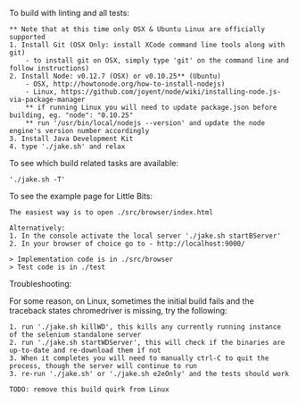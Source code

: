 To build with linting and all tests:
    
    ** Note that at this time only OSX & Ubuntu Linux are officially supported
    1. Install Git (OSX Only: install XCode command line tools along with git)
        - to install git on OSX, simply type 'git' on the command line and follow instructions)
    2. Install Node: v0.12.7 (OSX) or v0.10.25** (Ubuntu) 
        - OSX, http://howtonode.org/how-to-install-nodejs)
        - Linux, https://github.com/joyent/node/wiki/installing-node.js-via-package-manager
        ** if running Linux you will need to update package.json before building, eg. "node": "0.10.25"
        ** run '/usr/bin/local/nodejs --version' and update the node engine's version number accordingly
    3. Install Java Development Kit
    4. type './jake.sh' and relax 
    
To see which build related tasks are available:
 
    './jake.sh -T'

To see the example page for Little Bits:

    The easiest way is to open ./src/browser/index.html 

    Alternatively:
    1. In the console activate the local server './jake.sh startBServer'
    2. In your browser of choice go to - http://localhost:9000/

    > Implementation code is in ./src/browser
    > Test code is in ./test

Troubleshooting:

For some reason, on Linux, sometimes the initial build fails and the traceback states chromedriver is missing, try the following:

    1. run './jake.sh killWD', this kills any currently running instance of the selenium standalone server
    2. run './jake.sh startWDServer', this will check if the binaries are up-to-date and re-download them if not
    3. When it completes you will need to manually ctrl-C to quit the process, though the server will continue to run
    3. re-run './jake.sh' or './jake.sh e2eOnly' and the tests should work
    
    TODO: remove this build quirk from Linux
